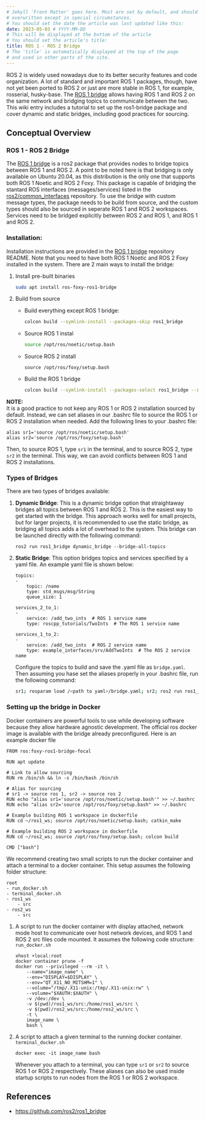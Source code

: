 ```yaml
---
# Jekyll 'Front Matter' goes here. Most are set by default, and should NOT be
# overwritten except in special circumstances. 
# You should set the date the article was last updated like this:
date: 2023-05-03 # YYYY-MM-DD
# This will be displayed at the bottom of the article
# You should set the article's title:
title: ROS 1 - ROS 2 Bridge
# The 'title' is automatically displayed at the top of the page
# and used in other parts of the site.
---
```

ROS 2 is widely used nowadays due to its better security features and code organization. A lot of standard and important ROS 1 packages, though, have not yet been ported to ROS 2 or just are more stable in ROS 1, for example, rosserial, husky-base. The [ROS 1 bridge](https://github.com/ros2/ros1_bridge) allows having ROS 1 and ROS 2 on the same network and bridging topics to communicate between the two. This wiki entry includes a tutorial to set up the ros1-bridge package and cover dynamic and static bridges, including good practices for sourcing.

## Conceptual Overview
### ROS 1 - ROS 2 Bridge
The [ROS 1 bridge](https://github.com/ros2/ros1_bridge) is a ros2 package that provides nodes to bridge topics between ROS 1 and ROS 2. A point to be noted here is that bridging is only available on Ubuntu 20.04, as this distribution is the only one that supports both ROS 1 Noetic and ROS 2 Foxy. This package is capable of bridging the stantard ROS interfaces (messages/services) listed in the [ros2/common_interfaces](https://github.com/ros2/common_interfaces) repository. To use the bridge with custom message types, the package needs to be build from source, and the custom types should also be sourced in seperate ROS 1 and ROS 2 workspaces. Services need to be bridged explicitly between ROS 2 and ROS 1, and ROS 1 and ROS 2. 


### Installation:
Installation instructions are provided in the [ROS 1 bridge](https://github.com/ros2/common_interfaces) repository README. Note that you need to have both ROS 1 Noetic and ROS 2 Foxy installed in the system. There are 2 main ways to install the bridge:
1. Install pre-built binaries
    ```sh
    sudo apt install ros-foxy-ros1-bridge
    ```
2. Build from source

    - Build everything except ROS 1 bridge:
        ```sh
        colcon build --symlink-install --packages-skip ros1_bridge
        ```
    - Source ROS 1 instal
        ```sh
        source /opt/ros/noetic/setup.bash
        ```
    - Source ROS 2 install
        ```
        source /opt/ros/foxy/setup.bash
        ```
    - Build the ROS 1 bridge
        ``` sh
        colcon build --symlink-install --packages-select ros1_bridge --cmake-force-configure
        ```

**NOTE:** <br> 
It is a good practice to not keep any ROS 1 or ROS 2 installation sourced by default. Instead, we can set aliases in our .bashrc file to source the ROS 1 or ROS 2 installation when needed. Add the following lines to your .bashrc file:
```
alias sr1='source /opt/ros/noetic/setup.bash'
alias sr2='source /opt/ros/foxy/setup.bash'
```
Then, to source ROS 1, type `sr1` in the terminal, and to source ROS 2, type `sr2` in the terminal. This way, we can avoid conflicts between ROS 1 and ROS 2 installations.

### Types of Bridges
There are two types of bridges available:

1.  **Dynamic Bridge**:
This is a dynamic bridge option that straightaway bridges all topics between ROS 1 and ROS 2. This is the easiest way to get started with the bridge. This approach works well for small projects, but for larger projects, it is recommended to use the static bridge, as bridging all topics adds a lot of overhead to the system. This bridge can be launched directly with the following command:
    ```
    ros2 run ros1_bridge dynamic_bridge --bridge-all-topics
    ```

2. **Static Bridge**: 
This option bridges topics and services specified by a yaml file. An example yaml file is shown below:
    ```
    topics:
    -
        topic: /name 
        type: std_msgs/msg/String
        queue_size: 1 

    services_2_to_1:
    -
        service: /add_two_ints  # ROS 1 service name
        type: roscpp_tutorials/TwoInts  # The ROS 1 service name

    services_1_to_2:
    -
        service: /add_two_ints  # ROS 2 service name
        type: example_interfaces/srv/AddTwoInts  # The ROS 2 service name
    ```
    Configure the topics to build and save the .yaml file as `bridge.yaml`. Then assuming you hase set the aliases properly in your .bashrc file, run the following command:
    ```sh
    sr1; rosparam load /<path to yaml>/bridge.yaml; sr2; ros2 run ros1_bridge parameter_bridge
    ```


### Setting up the bridge in Docker
Docker containers are powerful tools to use while developing software because they allow hardware agnostic development. The official ros docker image is available with the bridge already preconfigured. Here is an example docker file
```
FROM ros:foxy-ros1-bridge-focal

RUN apt update 

# Link to allow sourcing
RUN rm /bin/sh && ln -s /bin/bash /bin/sh 

# Alias for sourcing
# sr1 -> source ros 1, sr2 -> source ros 2
RUN echo "alias sr1='source /opt/ros/noetic/setup.bash'" >> ~/.bashrc
RUN echo "alias sr2='source /opt/ros/foxy/setup.bash" >> ~/.bashrc

# Example building ROS 1 workspace in dockerfile
RUN cd ~/ros1_ws; source /opt/ros/noetic/setup.bash; catkin_make

# Example building ROS 2 workspace in dockerfile
RUN cd ~/ros2_ws; source /opt/ros/foxy/setup.bash; colcon build

CMD ["bash"]
```

We recommend creating two small scripts to run the docker container and attach a terminal to a docker container. This setup assumes the following folder structure:
```
root
- run_docker.sh
- terminal_docker.sh
- ros1_ws
    - src
- ros2_ws
    - src
```


1. A script to run the docker container with display attached, network mode host to communicate over host network devices, and ROS 1 and ROS 2 src files code mounted. It assumes the following code structure: <br>
    `run_docker.sh` <br>
    ```
    xhost +local:root 
    docker container prune -f 
    docker run --privileged --rm -it \
        --name="image_name" \
        --env="DISPLAY=$DISPLAY" \
        --env="QT_X11_NO_MITSHM=1" \
        --volume="/tmp/.X11-unix:/tmp/.X11-unix:rw" \
        --volume="$XAUTH:$XAUTH" \
        -v /dev:/dev \
        -v $(pwd)/ros1_ws/src:/home/ros1_ws/src \
        -v $(pwd)/ros2_ws/src:/home/ros2_ws/src \
        -t \
        image_name \
        bash \
    ```
2. A script to attach a given terminal to the running docker container. <br>
`terminal_docker.sh` <br>
    ```
    docker exec -it image_name bash
    ```
    Whenever you attach to a terminal, you can type `sr1` or `sr2` to source ROS 1 or ROS 2 respectively. These aliases can also be used inside startup scripts to run nodes from the ROS 1 or ROS 2 workspace.



## References
- https://github.com/ros2/ros1_bridge

